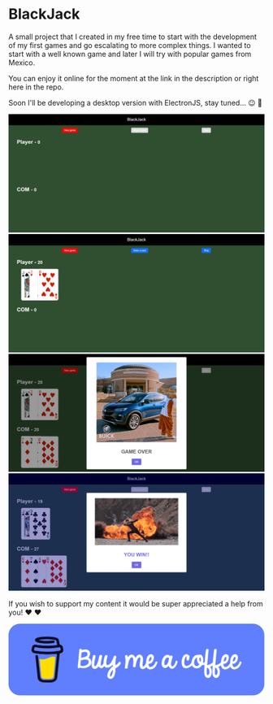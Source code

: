 # BlackJack

A small project that I created in my free time to start with the development of my first games and go escalating to more complex things. I wanted to start with a well known game and later I will try with popular games from Mexico.

You can enjoy it online for the moment at the link in the description or right here in the repo.

Soon I'll be developing a desktop version with ElectronJS, stay tuned... :wink: :metal:

![](./assets/img/board.png)
![](./assets/img/drawingCards.png)
![](./assets/img/gameover.png)
![](./assets/img/winner.png)

If you wish to support my content it would be super appreciated a help from you! :heart: :heart:

[![](./assets/img/blue-button.png)](https://www.buymeacoffee.com/josuegalvan)
